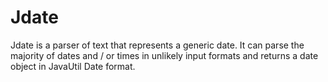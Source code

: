 # Jdate
Jdate is a parser of text that represents a generic date. It can parse the majority of dates and / or times in unlikely input formats and returns a date object in JavaUtil Date format.
